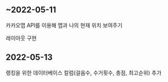 ## ~2022-05-11
카카오맵 API를 이용해 맵과 나의 현재 위치 보여주기

레이아웃 구현


## 2022-05-13
랭킹을 위한 데이터베이스 칼럼(걸음수, 수거횟수, 총점, 최고순위) 추가
